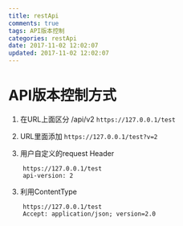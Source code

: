 ```yaml
---
title: restApi
comments: true
tags: API版本控制
categories: restApi
date: 2017-11-02 12:02:07
updated: 2017-11-02 12:02:07
---
```



# API版本控制方式
1. 在URL上面区分 /api/v2
```https://127.0.0.1/test```

2. URL里面添加
```https://127.0.0.1/test?v=2```

  
3. 用户自定义的request Header
```
    https://127.0.0.1/test  
    api-version: 2
```  
3. 利用ContentType
```
    https://127.0.0.1/test
    Accept: application/json; version=2.0  
```